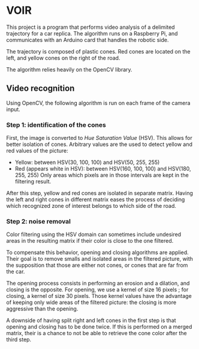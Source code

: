 # VOIR

This project is a program that performs video analysis of a delimited trajectory for a car replica.
The algorithm runs on a Raspberry Pi, and communicates with an Arduino card that handles the robotic side.

The trajectory is composed of plastic cones.
Red cones are located on the left, and yellow cones on the right of the road.

The algorithm relies heavily on the OpenCV library.

## Video recognition

Using OpenCV, the following algorithm is run on each frame of the camera input.

### Step 1: identification of the cones

First, the image is converted to *Hue Saturation Value* (HSV).
This allows for better isolation of cones.
Arbitrary values are the used to detect yellow and red values of the picture:
- Yellow: between HSV(30, 100, 100) and HSV(50, 255, 255)
- Red (appears white in HSV): between HSV(160, 100, 100) and HSV(180, 255, 255)
Only areas which pixels are in those intervals are kept in the filtering result.

After this step, yellow and red cones are isolated in separate matrix.
Having the left and right cones in different matrix eases the process of deciding which recognized zone of interest belongs to which side of the road.

### Step 2: noise removal

Color filtering using the HSV domain can sometimes include undesired areas in the resulting matrix if their color is close to the one filtered.

To compensate this behavior, opening and closing algorithms are applied.
Their goal is to remove smalls and isolated areas in the filtered picture, with the supposition that those are either not cones, or cones that are far from the car.

The opening process consists in performing an erosion and a dilation, and closing is the opposite.
For opening, we use a kernel of size 16 pixels ; for closing, a kernel of size 30 pixels.
Those kernel values have the advantage of keeping only wide areas of the filtered picture: the closing is more aggressive than the opening.

A downside of having split right and left cones in the first step is that opening and closing has to be done twice.
If this is performed on a merged matrix, their is a chance to not be able to retrieve the cone color after the third step.
